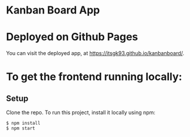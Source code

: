 # Kanban Board App 

# Deployed on Github Pages
You can visit the deployed app, at https://itsgk93.github.io/kanbanboard/.


# To get the frontend running locally:
## Setup
Clone the repo.
To run this project, install it locally using npm:

```
$ npm install
$ npm start
```
